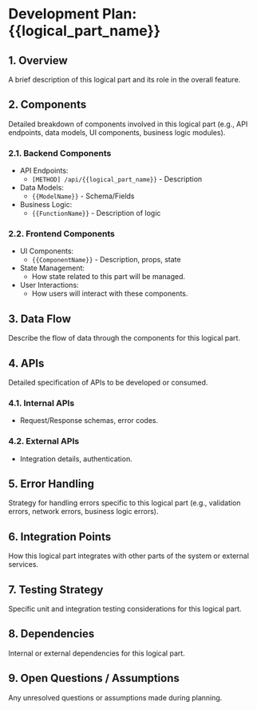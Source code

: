 # Development Plan: {{logical_part_name}}

## 1. Overview
A brief description of this logical part and its role in the overall feature.

## 2. Components
Detailed breakdown of components involved in this logical part (e.g., API endpoints, data models, UI components, business logic modules).

### 2.1. Backend Components
- API Endpoints:
  - `[METHOD] /api/{{logical_part_name}}` - Description
- Data Models:
  - `{{ModelName}}` - Schema/Fields
- Business Logic:
  - `{{FunctionName}}` - Description of logic

### 2.2. Frontend Components
- UI Components:
  - `{{ComponentName}}` - Description, props, state
- State Management:
  - How state related to this part will be managed.
- User Interactions:
  - How users will interact with these components.

## 3. Data Flow
Describe the flow of data through the components for this logical part.

## 4. APIs
Detailed specification of APIs to be developed or consumed.

### 4.1. Internal APIs
- Request/Response schemas, error codes.

### 4.2. External APIs
- Integration details, authentication.

## 5. Error Handling
Strategy for handling errors specific to this logical part (e.g., validation errors, network errors, business logic errors).

## 6. Integration Points
How this logical part integrates with other parts of the system or external services.

## 7. Testing Strategy
Specific unit and integration testing considerations for this logical part.

## 8. Dependencies
Internal or external dependencies for this logical part.

## 9. Open Questions / Assumptions
Any unresolved questions or assumptions made during planning.